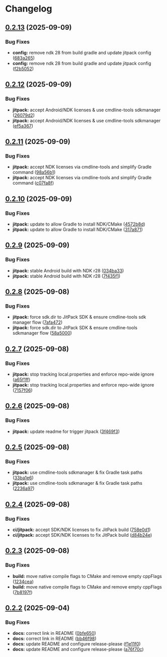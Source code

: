 # Changelog

## [0.2.13](https://github.com/chairoel/serial-port-lib/compare/v0.2.12...v0.2.13) (2025-09-09)


### Bug Fixes

* **config:** remove ndk 28 from build gradle and update jitpack config ([683a265](https://github.com/chairoel/serial-port-lib/commit/683a265af7368c968971a251f0a4a72a8a41c3ee))
* **config:** remove ndk 28 from build gradle and update jitpack config ([f2b5052](https://github.com/chairoel/serial-port-lib/commit/f2b50525a1df867460a528ecc070a8a2bb5f305e))

## [0.2.12](https://github.com/chairoel/serial-port-lib/compare/v0.2.11...v0.2.12) (2025-09-09)


### Bug Fixes

* **jitpack:** accept Android/NDK licenses & use cmdline-tools sdkmanager ([26079d2](https://github.com/chairoel/serial-port-lib/commit/26079d21dd69336a8f2c69d625da75da0db6c85a))
* **jitpack:** accept Android/NDK licenses & use cmdline-tools sdkmanager ([ef5a367](https://github.com/chairoel/serial-port-lib/commit/ef5a367d45a99b2ce8a36eb259751b35b6a8c238))

## [0.2.11](https://github.com/chairoel/serial-port-lib/compare/v0.2.10...v0.2.11) (2025-09-09)


### Bug Fixes

* **jitpack:** accept NDK licenses via cmdline-tools and simplify Gradle command ([98a56b1](https://github.com/chairoel/serial-port-lib/commit/98a56b1e81f5c38229527ed77227e5f92e6c09cd))
* **jitpack:** accept NDK licenses via cmdline-tools and simplify Gradle command ([c07fa8f](https://github.com/chairoel/serial-port-lib/commit/c07fa8f4a1ec0b8e3335c9f0ed3bfbdf949dfe28))

## [0.2.10](https://github.com/chairoel/serial-port-lib/compare/v0.2.9...v0.2.10) (2025-09-09)


### Bug Fixes

* **jitpack:** update to allow Gradle to install NDK/CMake ([4572b8d](https://github.com/chairoel/serial-port-lib/commit/4572b8dcca61de22aa1cc5726a85d5d74f28138e))
* **jitpack:** update to allow Gradle to install NDK/CMake ([317a871](https://github.com/chairoel/serial-port-lib/commit/317a871fa2203e5a796492b00ced5b7878492c79))

## [0.2.9](https://github.com/chairoel/serial-port-lib/compare/v0.2.8...v0.2.9) (2025-09-09)


### Bug Fixes

* **jitpack:** stable Android build with NDK r28 ([034ba33](https://github.com/chairoel/serial-port-lib/commit/034ba339085c01e189341ccc540d58cfc8323e62))
* **jitpack:** stable Android build with NDK r28 ([7f435f1](https://github.com/chairoel/serial-port-lib/commit/7f435f18bc4124caf1d0c41eb318cc163737c579))

## [0.2.8](https://github.com/chairoel/serial-port-lib/compare/v0.2.7...v0.2.8) (2025-09-08)


### Bug Fixes

* **jitpack:** force sdk.dir to JitPack SDK & ensure cmdline-tools sdk manager flow ([7afa472](https://github.com/chairoel/serial-port-lib/commit/7afa4726ce6a2671b3cce14d9efc64d1283b5718))
* **jitpack:** force sdk.dir to JitPack SDK & ensure cmdline-tools sdkmanager flow ([58a5000](https://github.com/chairoel/serial-port-lib/commit/58a50001b7012918ed73542b1f503b6cad480601))

## [0.2.7](https://github.com/chairoel/serial-port-lib/compare/v0.2.6...v0.2.7) (2025-09-08)


### Bug Fixes

* **jitpack:** stop tracking local.properties and enforce repo-wide ignore ([a65f1ff](https://github.com/chairoel/serial-port-lib/commit/a65f1ffbc34f3a278cdc88650a8837f87e3e775a))
* **jitpack:** stop tracking local.properties and enforce repo-wide ignore ([7157f06](https://github.com/chairoel/serial-port-lib/commit/7157f0663acb0b327849e775021df6b12de41dba))

## [0.2.6](https://github.com/chairoel/serial-port-lib/compare/v0.2.5...v0.2.6) (2025-09-08)


### Bug Fixes

* **jitpack:** update readme for trigger jitpack ([3f469f3](https://github.com/chairoel/serial-port-lib/commit/3f469f35524c6cda547216016bf95cfe7f8608a9))

## [0.2.5](https://github.com/chairoel/serial-port-lib/compare/v0.2.4...v0.2.5) (2025-09-08)


### Bug Fixes

* **jitpack:** use cmdline-tools sdkmanager & fix Gradle task paths ([33ba1e6](https://github.com/chairoel/serial-port-lib/commit/33ba1e60a845f3ae108b22d6da01870ef3b021cf))
* **jitpack:** use cmdline-tools sdkmanager & fix Gradle task paths ([2236a97](https://github.com/chairoel/serial-port-lib/commit/2236a976609003e5eb9ee4150f01e98079fa74fd))

## [0.2.4](https://github.com/chairoel/serial-port-lib/compare/v0.2.3...v0.2.4) (2025-09-08)


### Bug Fixes

* **ci/jitpack:** accept SDK/NDK licenses to fix JitPack build ([758e0d1](https://github.com/chairoel/serial-port-lib/commit/758e0d1987deeaf397af12d03f19450d0466b91a))
* **ci/jitpack:** accept SDK/NDK licenses to fix JitPack build ([d84b24e](https://github.com/chairoel/serial-port-lib/commit/d84b24e4458ddae5207a412dbb32f2a026c5eafb))

## [0.2.3](https://github.com/chairoel/serial-port-lib/compare/v0.2.2...v0.2.3) (2025-09-08)


### Bug Fixes

* **build:** move native compile flags to CMake and remove empty cppFlags ([1234cea](https://github.com/chairoel/serial-port-lib/commit/1234cea01b3c966d7ff754efa0af6ef820e3bd94))
* **build:** move native compile flags to CMake and remove empty cppFlags ([7b8197f](https://github.com/chairoel/serial-port-lib/commit/7b8197f98ea94cb18a906b4551dc9fcf0a7e5372))

## [0.2.2](https://github.com/chairoel/serial-port-lib/compare/v0.2.1...v0.2.2) (2025-09-04)


### Bug Fixes

* **docs:** correct link in README ([0bfe650](https://github.com/chairoel/serial-port-lib/commit/0bfe6503466d6e62ce44f097051f680c57f5a8d0))
* **docs:** correct link in README ([bb46f98](https://github.com/chairoel/serial-port-lib/commit/bb46f9892b4533e9714de115583adb0e240689e2))
* **docs:** update README and configure release-please ([f1e11f0](https://github.com/chairoel/serial-port-lib/commit/f1e11f04e54348d9983bdd5a20d053a84b2b978e))
* **docs:** update README and configure release-please ([a76f70c](https://github.com/chairoel/serial-port-lib/commit/a76f70c0e681ce8ad6f9cdc9d1f3fcfa1f0c5f5c))
